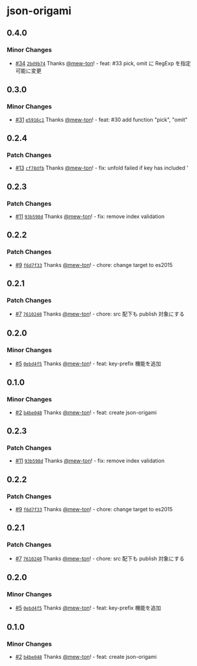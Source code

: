 # json-origami

## 0.4.0

### Minor Changes

- [#34](https://github.com/hacomono-lib/json-origami/pull/34) [`2bd9b74`](https://github.com/hacomono-lib/json-origami/commit/2bd9b7473cccbc9093ed17d77691d285716dde4f) Thanks [@mew-ton](https://github.com/mew-ton)! - feat: #33 pick, omit に RegExp を指定可能に変更

## 0.3.0

### Minor Changes

- [#31](https://github.com/hacomono-lib/json-origami/pull/31) [`e5916c1`](https://github.com/hacomono-lib/json-origami/commit/e5916c1c5c9188dfa981223f2d2dce92616355ec) Thanks [@mew-ton](https://github.com/mew-ton)! - feat: #30 add function "pick", "omit"

## 0.2.4

### Patch Changes

- [#13](https://github.com/hacomono-lib/json-origami/pull/13) [`cf78dfb`](https://github.com/hacomono-lib/json-origami/commit/cf78dfbae8a162fe9d610e16ad43c2c1257fdc9d) Thanks [@mew-ton](https://github.com/mew-ton)! - fix: unfold failed if key has included '

## 0.2.3

### Patch Changes

- [#11](https://github.com/hacomono-lib/json-origami/pull/11) [`93b598d`](https://github.com/hacomono-lib/json-origami/commit/93b598dcdff9ec9889f23f1448446c161b690e1d) Thanks [@mew-ton](https://github.com/mew-ton)! - fix: remove index validation

## 0.2.2

### Patch Changes

- [#9](https://github.com/hacomono-lib/json-origami/pull/9) [`f6d7f33`](https://github.com/hacomono-lib/json-origami/commit/f6d7f33ce991fcf502b949df0319031fc035c950) Thanks [@mew-ton](https://github.com/mew-ton)! - chore: change target to es2015

## 0.2.1

### Patch Changes

- [#7](https://github.com/hacomono-lib/json-origami/pull/7) [`7610240`](https://github.com/hacomono-lib/json-origami/commit/7610240533db11b36c13f65d9e00c9b21ac7b940) Thanks [@mew-ton](https://github.com/mew-ton)! - chore: src 配下も publish 対象にする

## 0.2.0

### Minor Changes

- [#5](https://github.com/hacomono-lib/json-origami/pull/5) [`0ebd4f5`](https://github.com/hacomono-lib/json-origami/commit/0ebd4f5797fe74f0fa8ce3e99ace2f858deee161) Thanks [@mew-ton](https://github.com/mew-ton)! - feat: key-prefix 機能を追加

## 0.1.0

### Minor Changes

- [#2](https://github.com/hacomono-lib/json-origami/pull/2) [`b4be048`](https://github.com/hacomono-lib/json-origami/commit/b4be048266d40f4ab53a63fdde95f513b35926df) Thanks [@mew-ton](https://github.com/mew-ton)! - feat: create json-origami

## 0.2.3

### Patch Changes

- [#11](https://github.com/hacomono-lib/json-origami/pull/11) [`93b598d`](https://github.com/hacomono-lib/json-origami/commit/93b598dcdff9ec9889f23f1448446c161b690e1d) Thanks [@mew-ton](https://github.com/mew-ton)! - fix: remove index validation

## 0.2.2

### Patch Changes

- [#9](https://github.com/hacomono-lib/json-origami/pull/9) [`f6d7f33`](https://github.com/hacomono-lib/json-origami/commit/f6d7f33ce991fcf502b949df0319031fc035c950) Thanks [@mew-ton](https://github.com/mew-ton)! - chore: change target to es2015

## 0.2.1

### Patch Changes

- [#7](https://github.com/hacomono-lib/json-origami/pull/7) [`7610240`](https://github.com/hacomono-lib/json-origami/commit/7610240533db11b36c13f65d9e00c9b21ac7b940) Thanks [@mew-ton](https://github.com/mew-ton)! - chore: src 配下も publish 対象にする

## 0.2.0

### Minor Changes

- [#5](https://github.com/hacomono-lib/json-origami/pull/5) [`0ebd4f5`](https://github.com/hacomono-lib/json-origami/commit/0ebd4f5797fe74f0fa8ce3e99ace2f858deee161) Thanks [@mew-ton](https://github.com/mew-ton)! - feat: key-prefix 機能を追加

## 0.1.0

### Minor Changes

- [#2](https://github.com/hacomono-lib/json-origami/pull/2) [`b4be048`](https://github.com/hacomono-lib/json-origami/commit/b4be048266d40f4ab53a63fdde95f513b35926df) Thanks [@mew-ton](https://github.com/mew-ton)! - feat: create json-origami
